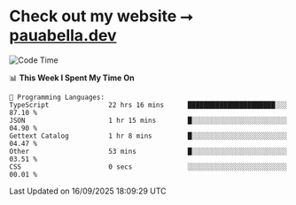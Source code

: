 # Check out my website ⭢ [pauabella.dev](https://pauabella.dev)

<!--START_SECTION:waka-->
![Code Time](http://img.shields.io/badge/Code%20Time-4%2C799%20hrs%2014%20mins-blue)

📊 **This Week I Spent My Time On** 

```text
💬 Programming Languages: 
TypeScript               22 hrs 16 mins      ██████████████████████░░░   87.10 % 
JSON                     1 hr 15 mins        █░░░░░░░░░░░░░░░░░░░░░░░░   04.90 % 
Gettext Catalog          1 hr 8 mins         █░░░░░░░░░░░░░░░░░░░░░░░░   04.47 % 
Other                    53 mins             █░░░░░░░░░░░░░░░░░░░░░░░░   03.51 % 
CSS                      0 secs              ░░░░░░░░░░░░░░░░░░░░░░░░░   00.01 % 
```


 Last Updated on 16/09/2025 18:09:29 UTC
<!--END_SECTION:waka-->
